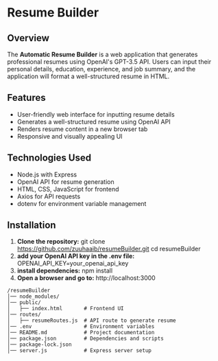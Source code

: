 # Resume Builder
## Overview
The **Automatic Resume Builder** is a web application that generates professional resumes using OpenAI's GPT-3.5 API. Users can input their personal details, education, experience, and job summary, and the application will format a well-structured resume in HTML.

## Features
- User-friendly web interface for inputting resume details
-  Generates a well-structured resume using OpenAI API
- Renders resume content in a new browser tab
- Responsive and visually appealing UI

## Technologies Used

- Node.js with Express
- OpenAI API for resume generation
- HTML, CSS, JavaScript for frontend
- Axios for API requests
- dotenv for environment variable management

## Installation
1) **Clone the repository:** git clone https://github.com/zuuhaaib/resumeBuilder.git
cd resumeBuilder
2) **add your OpenAI API key in the .env file:** OPENAI_API_KEY=your_openai_api_key
3) **install dependencies:** npm install
4) **Open a browser and go to:** http://localhost:3000

```
/resumeBuilder
│── node_modules/
│── public/
│   ├── index.html       # Frontend UI
│── routes/
│   ├── resumeRoutes.js  # API route to generate resume
│── .env                 # Environment variables
│── README.md            # Project documentation
│── package.json         # Dependencies and scripts
│── package-lock.json
│── server.js            # Express server setup
```
